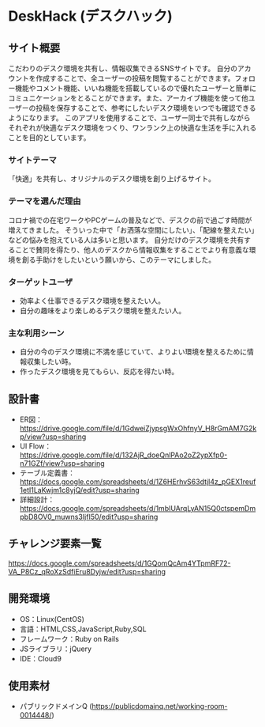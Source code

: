 # DeskHack (デスクハック)

## サイト概要
  こだわりのデスク環境を共有し、情報収集できるSNSサイトです。
  自分のアカウントを作成することで、全ユーザーの投稿を閲覧することができます。フォロー機能やコメント機能、いいね機能を搭載しているので優れたユーザーと簡単にコミュニケーションをとることができます。また、アーカイブ機能を使って他ユーザーの投稿を保存することで、参考にしたいデスク環境をいつでも確認できるようになります。
  このアプリを使用することで、ユーザー同士で共有しながらそれぞれが快適なデスク環境をつくり、ワンランク上の快適な生活を手に入れることを目的としています。

### サイトテーマ
「快適」を共有し、オリジナルのデスク環境を創り上げるサイト。

### テーマを選んだ理由
コロナ禍での在宅ワークやPCゲームの普及などで、デスクの前で過ごす時間が増えてきました。
そういった中で「お洒落な空間にしたい」、「配線を整えたい」などの悩みを抱えている人は多いと思います。
自分だけのデスク環境を共有することで賛同を得たり、他人のデスクから情報収集をすることでより有意義な環境を創る手助けをしたいという願いから、このテーマにしました。

### ターゲットユーザ
* 効率よく仕事できるデスク環境を整えたい人。
* 自分の趣味をより楽しめるデスク環境を整えたい人。

### 主な利用シーン
* 自分の今のデスク環境に不満を感じていて、よりよい環境を整えるために情報収集したい時。
* 作ったデスク環境を見てもらい、反応を得たい時。

## 設計書
* ER図：https://drive.google.com/file/d/1GdweiZjypsgWxOhfnyV_H8rGmAM7G2kp/view?usp=sharing
* UI Flow：https://drive.google.com/file/d/132AjR_doeQnlPAo2oZ2ypXfp0-n71GZf/view?usp=sharing
* テーブル定義書：https://docs.google.com/spreadsheets/d/1Z6HErhvS63dtjl4z_pGEX1reuf1etI1LaKwjm1c8yjQ/edit?usp=sharing
* 詳細設計：https://docs.google.com/spreadsheets/d/1mbIUArqLyAN15Q0ctspemDmpbD8OV0_muwns3IjfI50/edit?usp=sharing


## チャレンジ要素一覧
https://docs.google.com/spreadsheets/d/1GQomQcAm4YTpmRF72-VA_P8Cz_qRoXzSdfiEru8Dyjw/edit?usp=sharing

## 開発環境
- OS：Linux(CentOS)
- 言語：HTML,CSS,JavaScript,Ruby,SQL
- フレームワーク：Ruby on Rails
- JSライブラリ：jQuery
- IDE：Cloud9

## 使用素材
- パブリックドメインQ (https://publicdomainq.net/working-room-0014448/)